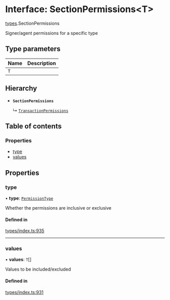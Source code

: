 # Interface: SectionPermissions<T\>

[types](../wiki/types).SectionPermissions

Signer/agent permissions for a specific type

## Type parameters

| Name | Description |
| :------ | :------ |
| `T` |  |

## Hierarchy

- **`SectionPermissions`**

  ↳ [`TransactionPermissions`](../wiki/types.TransactionPermissions)

## Table of contents

### Properties

- [type](../wiki/types.SectionPermissions#type)
- [values](../wiki/types.SectionPermissions#values)

## Properties

### type

• **type**: [`PermissionType`](../wiki/types.PermissionType)

Whether the permissions are inclusive or exclusive

#### Defined in

[types/index.ts:935](https://github.com/PolymeshAssociation/polymesh-sdk/blob/07a4c5b0/src/types/index.ts#L935)

___

### values

• **values**: `T`[]

Values to be included/excluded

#### Defined in

[types/index.ts:931](https://github.com/PolymeshAssociation/polymesh-sdk/blob/07a4c5b0/src/types/index.ts#L931)
